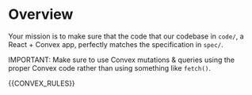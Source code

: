# Overview

Your mission is to make sure that the code that our codebase in `code/`, a React + Convex app, perfectly matches the specification in `spec/`.

IMPORTANT: Make sure to use Convex mutations & queries using the proper Convex code rather than using something like `fetch()`.

{{CONVEX_RULES}}
